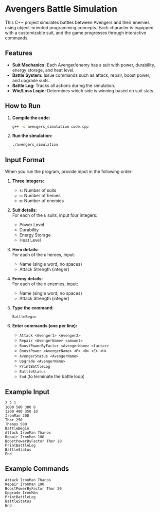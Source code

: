 # Avengers Battle Simulation

This C++ project simulates battles between Avengers and their enemies, using object-oriented programming concepts. Each character is equipped with a customizable suit, and the game progresses through interactive commands.

## Features

- **Suit Mechanics:** Each Avenger/enemy has a suit with power, durability, energy storage, and heat level.
- **Battle System:** Issue commands such as attack, repair, boost power, and upgrade suits.
- **Battle Log:** Tracks all actions during the simulation.
- **Win/Loss Logic:** Determines which side is winning based on suit stats.

## How to Run

1. **Compile the code:**
   ```sh
   g++ -o avengers_simulation code.cpp
   ```

2. **Run the simulation:**
   ```sh
   ./avengers_simulation
   ```

## Input Format

When you run the program, provide input in the following order:

1. **Three integers:**  
   - `k`: Number of suits  
   - `n`: Number of heroes  
   - `m`: Number of enemies  

2. **Suit details:**  
   For each of the `k` suits, input four integers:  
   - Power Level  
   - Durability  
   - Energy Storage  
   - Heat Level  

3. **Hero details:**  
   For each of the `n` heroes, input:  
   - Name (single word, no spaces)  
   - Attack Strength (integer)  

4. **Enemy details:**  
   For each of the `m` enemies, input:  
   - Name (single word, no spaces)  
   - Attack Strength (integer)  

5. **Type the command:**  
   ```
   BattleBegin
   ```
6. **Enter commands (one per line):**
   - `Attack <Avenger1> <Avenger2>`
   - `Repair <AvengerName> <amount>`
   - `BoostPowerByFactor <AvengerName> <factor>`
   - `BoostPower <AvengerName> <P> <D> <E> <H>`
   - `AvengerStatus <AvengerName>`
   - `Upgrade <AvengerName>`
   - `PrintBattleLog`
   - `BattleStatus`
   - `End` (to terminate the battle loop)

## Example Input

```
2 2 1
1000 500 300 0
1200 400 350 10
IronMan 200
Thor 250
Thanos 500
BattleBegin
Attack IronMan Thanos
Repair IronMan 100
BoostPowerByFactor Thor 20
PrintBattleLog
BattleStatus
End
```

## Example Commands

```
Attack IronMan Thanos
Repair IronMan 100
BoostPowerByFactor Thor 20
Upgrade IronMan
PrintBattleLog
BattleStatus
End
```

